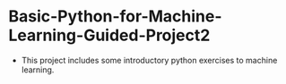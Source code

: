 # Basic-Python-for-Machine-Learning-Guided-Project2
- This project includes some introductory python exercises to machine learning.
